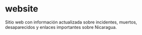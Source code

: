# website

Sitio web con información actualizada sobre incidentes, muertos, desaparecidos y enlaces importantes sobre Nicaragua.
